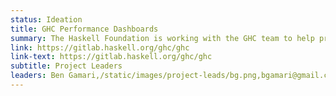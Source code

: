 ```yaml
---
status: Ideation
title: GHC Performance Dashboards
summary: The Haskell Foundation is working with the GHC team to help provide dashboard monitors for Haskell critical libraries (e.g. Aeson, Text, Bytestring).
link: https://gitlab.haskell.org/ghc/ghc
link-text: https://gitlab.haskell.org/ghc/ghc
subtitle: Project Leaders
leaders: Ben Gamari,/static/images/project-leads/bg.png,bgamari@gmail.com;Matthew Pickering,/static/images/project-leads/mp.png,matthewtpickering@gmail.com
---
```

